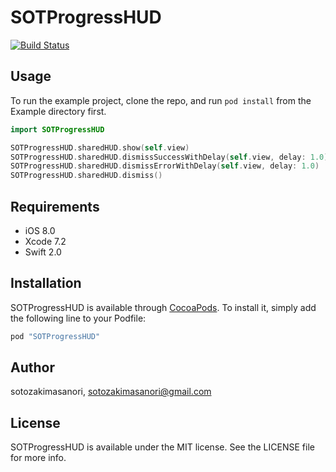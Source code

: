 # SOTProgressHUD

[![Build Status](https://travis-ci.org/sotozaraki/SOTProgressHUD.svg?branch=master)](https://travis-ci.org/sotozaraki/SOTProgressHUD)


## Usage

To run the example project, clone the repo, and run `pod install` from the Example directory first.

```swift
import SOTProgressHUD
```
```swift
SOTProgressHUD.sharedHUD.show(self.view)
SOTProgressHUD.sharedHUD.dismissSuccessWithDelay(self.view, delay: 1.0)
SOTProgressHUD.sharedHUD.dismissErrorWithDelay(self.view, delay: 1.0)
SOTProgressHUD.sharedHUD.dismiss()
```

## Requirements
* iOS 8.0
* Xcode 7.2
* Swift 2.0  

## Installation

SOTProgressHUD is available through [CocoaPods](http://cocoapods.org). To install
it, simply add the following line to your Podfile:

```ruby
pod "SOTProgressHUD"
```

## Author

sotozakimasanori, sotozakimasanori@gmail.com


## License

SOTProgressHUD is available under the MIT license. See the LICENSE file for more info.

